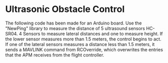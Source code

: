 # Ultrasonic Obstacle Control

The following code has been made for an Arduino board. Use the "NewPing" library to measure the distance of 5 ultrasound sensors HC-SR04. 4 Sensors to measure lateral distances and one to measure height. If the lower sensor measures more than 1.5 meters, the control begins to act. If one of the lateral sensors measures a distance less than 1.5 meters, it sends a MAVLINK command from RCOverride, which overwrites the entries that the APM receives from the flight controller.
